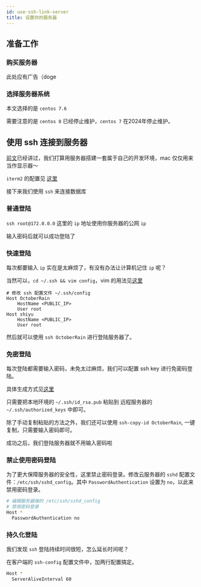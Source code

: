 ```yaml
---
id: use-ssh-link-server
title: 设置你的服务器
---
```


## 准备工作

### 购买服务器

此处应有广告（doge

### 选择服务器系统

本文选择的是 `centos 7.6`

需要注意的是 `centos 8` 已经停止维护，`centos 7` 在2024年停止维护。

## 使用 ssh 连接到服务器

[前文](./why-i-use-server-to-develop)已经讲过，我们打算用服务器搭建一套属于自己的开发环境，mac 仅仅用来当作显示器～

`iterm2` 的配置见 [这里](../../dev-efficiency/mac/iterm2)

接下来我们使用 `ssh` 来连接数据库

### 普通登陆

`ssh root@172.0.0.0` 这里的 `ip` 地址使用你服务器的公网 `ip`

输入密码后就可以成功登陆了

### 快速登陆

每次都要输入 `ip` 实在是太麻烦了，有没有办法让计算机记住 `ip` 呢？

当然可以，`cd ~/.ssh && vim config`，vim 的用法见[这里](../../dev-efficiency/vim/notes)

```shell
# 修改 ssh 配置文件 ~/.ssh/config
Host OctoberRain
    HostName <PUBLIC_IP>
    User root
Host shiyu
    HostName <PUBLIC_IP>
    User root
```

然后就可以使用 `ssh OctoberRain` 进行登陆服务器了。

### 免密登陆

每次登陆都需要输入密码，未免太过麻烦，我们可以配置 ssh key 进行免密码登陆。

具体生成方式见[这里](../../dev-efficiency/mac/ssh)

只需要把本地环境的 `~/.ssh/id_rsa.pub` 粘贴到 远程服务器的 `~/.ssh/authorized_keys` 中即可。

除了手动复制粘贴的方法之外，我们还可以使用 `ssh-copy-id OctoberRain`, 一键复制，只需要输入密码即可。

成功之后，我们登陆服务器就不用输入密码啦

### 禁止使用密码登陆 

为了更大保障服务器的安全性，这里禁止密码登录。修改云服务器的 `sshd` 配置文件：`/etc/ssh/sshd_config`。其中 `PasswordAuthentication` 设置为 `no`，以此来禁用密码登录。

```sh
# 编辑服务器端的 /etc/ssh/sshd_config
# 禁用密码登录
Host *
  PasswordAuthentication no
```

### 持久化登陆

我们发现 `ssh` 登陆持续时间很短，怎么延长时间呢？

在客户端的 `ssh-config` 配置文件中，加两行配置搞定。

```sh
Host *
  ServerAliveInterval 60
```